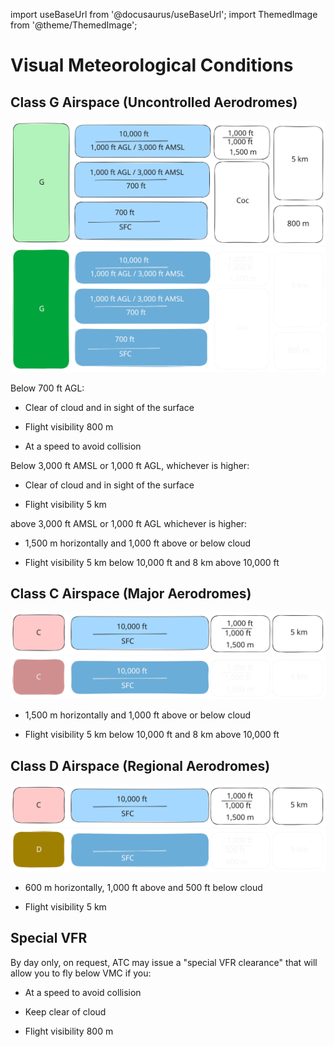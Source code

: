 import useBaseUrl from '@docusaurus/useBaseUrl';
import ThemedImage from '@theme/ThemedImage';

# Visual Meteorological Conditions

## Class G Airspace (Uncontrolled Aerodromes)

![Class G Airspace (Uncontrolled)](./vmc-g_light.svg#light)![Class G Airspace (Uncontrolled)](./vmc-g_dark.svg#dark)

Below 700 ft AGL:

- Clear of cloud and in sight of the surface

- Flight visibility 800 m

- At a speed to avoid collision

Below 3,000 ft AMSL or 1,000 ft AGL, whichever is higher:

- Clear of cloud and in sight of the surface

- Flight visibility 5 km

above 3,000 ft AMSL or 1,000 ft AGL whichever is higher:

- 1,500 m horizontally and 1,000 ft above or below cloud

- Flight visibility 5 km below 10,000 ft and 8 km above 10,000 ft

## Class C Airspace (Major Aerodromes)

![Class C Airspace (Major Aerodromes)](./vmc-c_light.svg#light)![Class C Airspace (Major Aerodromes)](./vmc-c_dark.svg#dark)

- 1,500 m horizontally and 1,000 ft above or below cloud

- Flight visibility 5 km below 10,000 ft and 8 km above 10,000 ft

## Class D Airspace (Regional Aerodromes)

![Class D Airspace (Regional Aerodromes)](./vmc-c_light.svg#light)![Class D Airspace (Regional Aerodromes)](./vmc-d_dark.svg#dark)

- 600 m horizontally, 1,000 ft above and 500 ft below cloud

- Flight visibility 5 km

## Special VFR

By day only, on request, ATC may issue a "special VFR clearance" that will allow you to fly below VMC if you:

- At a speed to avoid collision

- Keep clear of cloud

- Flight visibility 800 m
